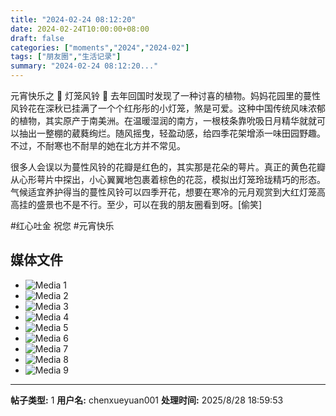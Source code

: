 ```yaml
---
title: "2024-02-24 08:12:20"
date: 2024-02-24T10:00:00+08:00
draft: false
categories: ["moments","2024","2024-02"]
tags: ["朋友圈","生活记录"]
summary: "2024-02-24 08:12:20..."
---
```


元宵快乐之 🏮 灯笼风铃 🏮
​
​去年回国时发现了一种讨喜的植物。妈妈花园里的蔓性风铃花在深秋已挂满了一个个红彤彤的小灯笼，煞是可爱。这种中国传统风味浓郁的植物，其实原产于南美洲。在温暖湿润的南方，一根枝条靠吮吸日月精华就就可以抽出一整棚的葳蕤绚烂。随风摇曳，轻盈动感，给四季花架增添一味田园野趣。不过，不耐寒也不耐旱的她在北方并不常见。

很多人会误以为蔓性风铃的花瓣是红色的，其实那是花朵的萼片。真正的黄色花瓣从心形萼片中探出，小心翼翼地包裹着棕色的花蕊，模拟出灯笼玲珑精巧的形态。气候适宜养护得当的蔓性风铃可以四季开花，想要在寒冷的元月观赏到大红灯笼高高挂的盛景也不是不行。至少，可以在我的朋友圈看到呀。[偷笑]

​#红心吐金 祝您 #元宵快乐

## 媒体文件

- ![Media 1](/Moments/photos/2024-02-24/202402240812200.jpg)
- ![Media 2](/Moments/photos/2024-02-24/202402240812201.jpg)
- ![Media 3](/Moments/photos/2024-02-24/202402240812202.jpg)
- ![Media 4](/Moments/photos/2024-02-24/202402240812203.jpg)
- ![Media 5](/Moments/photos/2024-02-24/202402240812204.jpg)
- ![Media 6](/Moments/photos/2024-02-24/202402240812205.jpg)
- ![Media 7](/Moments/photos/2024-02-24/202402240812206.jpg)
- ![Media 8](/Moments/photos/2024-02-24/202402240812207.jpg)
- ![Media 9](/Moments/photos/2024-02-24/202402240812208.jpg)

---

**帖子类型:** 1
**用户名:** chenxueyuan001
**处理时间:** 2025/8/28 18:59:53